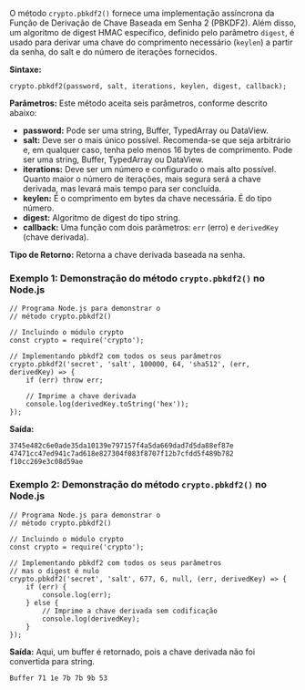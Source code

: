 O método `crypto.pbkdf2()` fornece uma implementação assíncrona da Função de Derivação de Chave Baseada em Senha 2 (PBKDF2). Além disso, um algoritmo de digest HMAC específico, definido pelo parâmetro `digest`, é usado para derivar uma chave do comprimento necessário (`keylen`) a partir da senha, do salt e do número de iterações fornecidos.

**Sintaxe:**

```
crypto.pbkdf2(password, salt, iterations, keylen, digest, callback);
```

**Parâmetros:** Este método aceita seis parâmetros, conforme descrito abaixo:

- **password:** Pode ser uma string, Buffer, TypedArray ou DataView.
- **salt:** Deve ser o mais único possível. Recomenda-se que seja arbitrário e, em qualquer caso, tenha pelo menos 16 bytes de comprimento. Pode ser uma string, Buffer, TypedArray ou DataView.
- **iterations:** Deve ser um número e configurado o mais alto possível. Quanto maior o número de iterações, mais segura será a chave derivada, mas levará mais tempo para ser concluída.
- **keylen:** É o comprimento em bytes da chave necessária. É do tipo número.
- **digest:** Algoritmo de digest do tipo string.
- **callback:** Uma função com dois parâmetros: `err` (erro) e `derivedKey` (chave derivada).

**Tipo de Retorno:** Retorna a chave derivada baseada na senha.

### **Exemplo 1:** Demonstração do método `crypto.pbkdf2()` no Node.js

```
// Programa Node.js para demonstrar o
// método crypto.pbkdf2()

// Incluindo o módulo crypto
const crypto = require('crypto');

// Implementando pbkdf2 com todos os seus parâmetros
crypto.pbkdf2('secret', 'salt', 100000, 64, 'sha512', (err, derivedKey) => {
    if (err) throw err;

    // Imprime a chave derivada
    console.log(derivedKey.toString('hex'));
});
```

**Saída:**

```
3745e482c6e0ade35da10139e797157f4a5da669dad7d5da88ef87e
47471cc47ed941c7ad618e827304f083f8707f12b7cfdd5f489b782
f10cc269e3c08d59ae
```

### **Exemplo 2:** Demonstração do método `crypto.pbkdf2()` no Node.js

```
// Programa Node.js para demonstrar o
// método crypto.pbkdf2()

// Incluindo o módulo crypto
const crypto = require('crypto');

// Implementando pbkdf2 com todos os seus parâmetros
// mas o digest é nulo
crypto.pbkdf2('secret', 'salt', 677, 6, null, (err, derivedKey) => {
    if (err) {
        console.log(err);
    } else {
        // Imprime a chave derivada sem codificação
        console.log(derivedKey);
    }
});
```

**Saída:** Aqui, um buffer é retornado, pois a chave derivada não foi convertida para string.

```
Buffer 71 1e 7b 7b 9b 53
```



